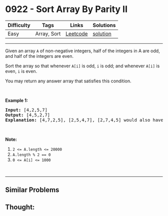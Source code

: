 # 0922 - Sort Array By Parity II

Difficulty  | Tags | Links | Solutions
----------- | ---- | ----- | -----
Easy | Array, Sort | [Leetcode](https://leetcode.com/problems/sort-array-by-parity-ii) | [solution](https://leetcode.com/problems/sort-array-by-parity-ii/solution/)


-----------

<p>Given an array <code>A</code>&nbsp;of non-negative integers, half of the integers in A are odd, and half of the integers are even.</p>

<p>Sort the array so that whenever <code>A[i]</code> is odd, <code>i</code> is odd; and whenever <code>A[i]</code> is even, <code>i</code> is even.</p>

<p>You may return any answer array that satisfies this condition.</p>

<p>&nbsp;</p>

<p><strong>Example 1:</strong></p>

<pre>
<strong>Input: </strong><span id="example-input-1-1">[4,2,5,7]</span>
<strong>Output: </strong><span id="example-output-1">[4,5,2,7]</span>
<strong>Explanation: </strong>[4,7,2,5], [2,5,4,7], [2,7,4,5] would also have been accepted.
</pre>

<p>&nbsp;</p>

<p><strong>Note:</strong></p>

<ol>
	<li><code>2 &lt;= A.length &lt;= 20000</code></li>
	<li><code>A.length % 2 == 0</code></li>
	<li><code>0 &lt;= A[i] &lt;= 1000</code></li>
</ol>

<div>
<p>&nbsp;</p>
</div>

-----------


## Similar Problems




## Thought:
